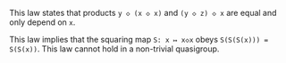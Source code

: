 This law states that products `y ◇ (x ◇ x)` and `(y ◇ z) ◇ x` are equal and only depend on `x`.

This law implies that the squaring map `S: x ↦ x◇x` obeys `S(S(S(x))) = S(S(x))`.  This law cannot hold in a non-trivial quasigroup.
